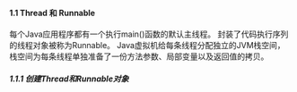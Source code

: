 #### 1.1 Thread 和 Runnable

每个Java应用程序都有一个执行main()函数的默认主线程。
封装了代码执行序列的线程对象被称为Runnable。
Java虚拟机给每条线程分配独立的JVM栈空间，栈空间为每条线程单独准备了一份方法参数、局部变量以及返回值的拷贝。

##### 1.1.1 创建Thread和Runnable对象
